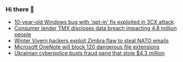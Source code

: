 ### Hi there 👋

<!--START_SECTION:feed-->
* [10-year-old Windows bug with 'opt-in' fix exploited in 3CX attack](https://www.bleepingcomputer.com/news/microsoft/10-year-old-windows-bug-with-opt-in-fix-exploited-in-3cx-attack/)
* [Consumer lender TMX discloses data breach impacting 4.8 million people](https://www.bleepingcomputer.com/news/security/consumer-lender-tmx-discloses-data-breach-impacting-48-million-people/)
* [Winter Vivern hackers exploit Zimbra flaw to steal NATO emails](https://www.bleepingcomputer.com/news/security/winter-vivern-hackers-exploit-zimbra-flaw-to-steal-nato-emails/)
* [Microsoft OneNote will block 120 dangerous file extensions](https://www.bleepingcomputer.com/news/security/microsoft-onenote-will-block-120-dangerous-file-extensions/)
* [Ukrainian cyberpolice busts fraud gang that stole $4.3 million](https://www.bleepingcomputer.com/news/security/ukrainian-cyberpolice-busts-fraud-gang-that-stole-43-million/)
<!--END_SECTION:feed-->

<!--
**frankenk/frankenk** is a ✨ _special_ ✨ repository because its `README.md` (this file) appears on your GitHub profile.

Here are some ideas to get you started:

- 🔭 I’m currently working on ...
- 🌱 I’m currently learning ...
- 👯 I’m looking to collaborate on ...
- 🤔 I’m looking for help with ...
- 💬 Ask me about ...
- 📫 How to reach me: ...
- 😄 Pronouns: ...
- ⚡ Fun fact: ...
-->



